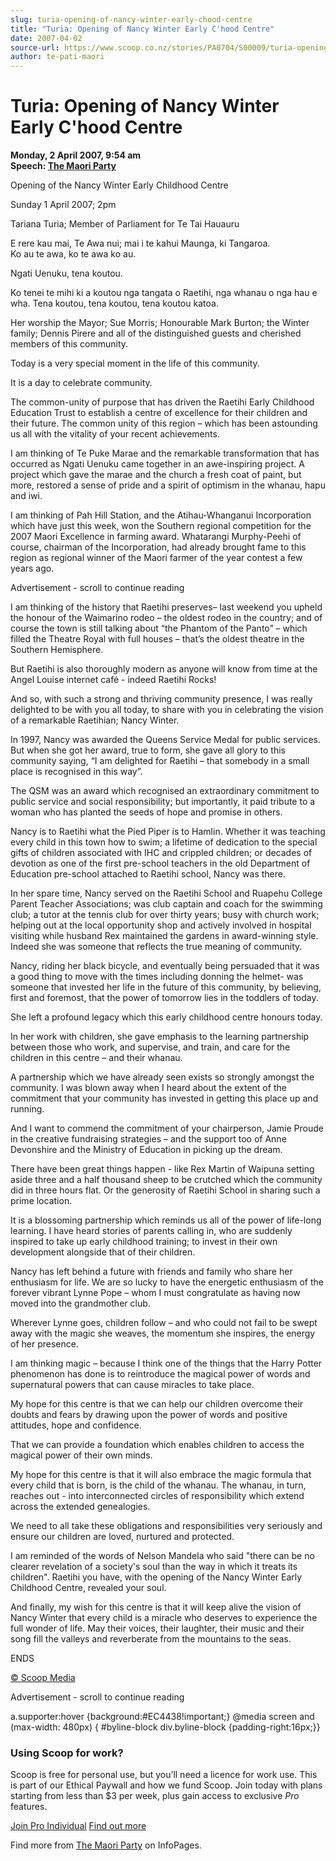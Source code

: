 ```yaml
---
slug: turia-opening-of-nancy-winter-early-chood-centre
title: "Turia: Opening of Nancy Winter Early C'hood Centre"
date: 2007-04-02
source-url: https://www.scoop.co.nz/stories/PA0704/S00009/turia-opening-of-nancy-winter-early-chood-centre.htm
author: te-pati-maori
---
```

Turia: Opening of Nancy Winter Early C'hood Centre
==================================================

**Monday, 2 April 2007, 9:54 am**  
**Speech: [The Maori Party](https://info.scoop.co.nz/The_Maori_Party)**

Opening of the Nancy Winter Early Childhood Centre

Sunday 1 April 2007; 2pm

Tariana Turia; Member of Parliament for Te Tai Hauauru

E rere kau mai, Te Awa nui; mai i te kahui Maunga, ki Tangaroa.  
Ko au te awa, ko te awa ko au.

Ngati Uenuku, tena koutou.

Ko tenei te mihi ki a koutou nga tangata o Raetihi, nga whanau o nga hau e wha. Tena koutou, tena koutou, tena koutou katoa.

Her worship the Mayor; Sue Morris; Honourable Mark Burton; the Winter family; Dennis Pirere and all of the distinguished guests and cherished members of this community.

Today is a very special moment in the life of this community.

It is a day to celebrate community.

The common-unity of purpose that has driven the Raetihi Early Childhood Education Trust to establish a centre of excellence for their children and their future. The common unity of this region – which has been astounding us all with the vitality of your recent achievements.

I am thinking of Te Puke Marae and the remarkable transformation that has occurred as Ngati Uenuku came together in an awe-inspiring project. A project which gave the marae and the church a fresh coat of paint, but more, restored a sense of pride and a spirit of optimism in the whanau, hapu and iwi.

I am thinking of Pah Hill Station, and the Atihau-Whanganui Incorporation which have just this week, won the Southern regional competition for the 2007 Maori Excellence in farming award. Whatarangi Murphy-Peehi of course, chairman of the Incorporation, had already brought fame to this region as regional winner of the Maori farmer of the year contest a few years ago.

Advertisement - scroll to continue reading





I am thinking of the history that Raetihi preserves– last weekend you upheld the honour of the Waimarino rodeo – the oldest rodeo in the country; and of course the town is still talking about “the Phantom of the Panto” – which filled the Theatre Royal with full houses – that’s the oldest theatre in the Southern Hemisphere.

But Raetihi is also thoroughly modern as anyone will know from time at the Angel Louise internet café - indeed Raetihi Rocks!

And so, with such a strong and thriving community presence, I was really delighted to be with you all today, to share with you in celebrating the vision of a remarkable Raetihian; Nancy Winter.

In 1997, Nancy was awarded the Queens Service Medal for public services. But when she got her award, true to form, she gave all glory to this community saying, “I am delighted for Raetihi – that somebody in a small place is recognised in this way”.

The QSM was an award which recognised an extraordinary commitment to public service and social responsibility; but importantly, it paid tribute to a woman who has planted the seeds of hope and promise in others.

Nancy is to Raetihi what the Pied Piper is to Hamlin. Whether it was teaching every child in this town how to swim; a lifetime of dedication to the special gifts of children associated with IHC and crippled children; or decades of devotion as one of the first pre-school teachers in the old Department of Education pre-school attached to Raetihi school, Nancy was there.

In her spare time, Nancy served on the Raetihi School and Ruapehu College Parent Teacher Associations; was club captain and coach for the swimming club; a tutor at the tennis club for over thirty years; busy with church work; helping out at the local opportunity shop and actively involved in hospital visiting while husband Rex maintained the gardens in award-winning style. Indeed she was someone that reflects the true meaning of community.

Nancy, riding her black bicycle, and eventually being persuaded that it was a good thing to move with the times including donning the helmet- was someone that invested her life in the future of this community, by believing, first and foremost, that the power of tomorrow lies in the toddlers of today.

She left a profound legacy which this early childhood centre honours today.

In her work with children, she gave emphasis to the learning partnership between those who work, and supervise, and train, and care for the children in this centre – and their whanau.

A partnership which we have already seen exists so strongly amongst the community. I was blown away when I heard about the extent of the commitment that your community has invested in getting this place up and running.

And I want to commend the commitment of your chairperson, Jamie Proude in the creative fundraising strategies – and the support too of Anne Devonshire and the Ministry of Education in picking up the dream.

There have been great things happen - like Rex Martin of Waipuna setting aside three and a half thousand sheep to be crutched which the community did in three hours flat. Or the generosity of Raetihi School in sharing such a prime location.

It is a blossoming partnership which reminds us all of the power of life-long learning. I have heard stories of parents calling in, who are suddenly inspired to take up early childhood training; to invest in their own development alongside that of their children.

Nancy has left behind a future with friends and family who share her enthusiasm for life. We are so lucky to have the energetic enthusiasm of the forever vibrant Lynne Pope – whom I must congratulate as having now moved into the grandmother club.

Wherever Lynne goes, children follow – and who could not fail to be swept away with the magic she weaves, the momentum she inspires, the energy of her presence.

I am thinking magic – because I think one of the things that the Harry Potter phenomenon has done is to reintroduce the magical power of words and supernatural powers that can cause miracles to take place.

My hope for this centre is that we can help our children overcome their doubts and fears by drawing upon the power of words and positive attitudes, hope and confidence.

That we can provide a foundation which enables children to access the magical power of their own minds.

My hope for this centre is that it will also embrace the magic formula that every child that is born, is the child of the whanau. The whanau, in turn, reaches out - into interconnected circles of responsibility which extend across the extended genealogies.

We need to all take these obligations and responsibilities very seriously and ensure our children are loved, nurtured and protected.

I am reminded of the words of Nelson Mandela who said "there can be no clearer revelation of a society's soul than the way in which it treats its children". Raetihi you have, with the opening of the Nancy Winter Early Childhood Centre, revealed your soul.

And finally, my wish for this centre is that it will keep alive the vision of Nancy Winter that every child is a miracle who deserves to experience the full wonder of life. May their voices, their laughter, their music and their song fill the valleys and reverberate from the mountains to the seas.

  
ENDS

[© Scoop Media](http://www.scoop.co.nz/about/terms.html)  

Advertisement - scroll to continue reading



a.supporter:hover {background:#EC4438!important;} @media screen and (max-width: 480px) { #byline-block div.byline-block {padding-right:16px;}}

### Using Scoop for work?

Scoop is free for personal use, but you’ll need a licence for work use. This is part of our Ethical Paywall and how we fund Scoop. Join today with plans starting from less than $3 per week, plus gain access to exclusive _Pro_ features.  
  
[Join Pro Individual](https://pro.scoop.co.nz/Individual/?from=ProIn24) [Find out more](https://pro.scoop.co.nz/using-scoop-for-work/?from=ProIn24)

Find more from [The Maori Party](https://info.scoop.co.nz/The_Maori_Party) on InfoPages.